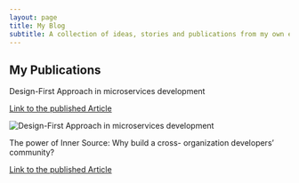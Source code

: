 ```yaml
---
layout: page
title: My Blog
subtitle: A collection of ideas, stories and publications from my own experience
---
```

## My Publications

Design-First Approach in microservices development

[Link to the published Article](https://medium.com/@eyalzoref_26637/swagger-design-first-approach-in-microservices-development-with-spring-boot-maven-and-swagger-eb8525cb55f2)

![Design-First Approach in microservices development](https://miro.medium.com/v2/resize:fit:1400/format:webp/1*-kjmu0V2ZzZ8Rwq86DkQng.png)

The power of Inner Source: Why build a cross- organization developers’ community?

[Link to the published Article](https://www.linkedin.com/pulse/power-inner-source-why-build-cross-organization-developers-zoref/?trackingId=sgATLcYSTFSO8oF6Do78uA%3D%3D)
